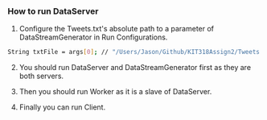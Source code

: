 ### How to run DataServer

1. Configure the Tweets.txt's absolute path to a parameter of DataStreamGenerator in Run Configurations.
``` bash
String txtFile = args[0]; // "/Users/Jason/Github/KIT318Assign2/Tweets.txt"
```

2. You should run DataServer and DataStreamGenerator first as they are both servers.

3. Then you should run Worker as it is a slave of DataServer.

4. Finally you can run Client.

